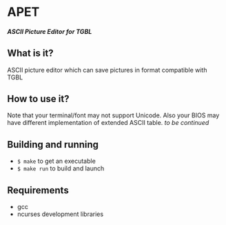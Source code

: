 # APET
##### ASCII Picture Editor for TGBL

## What is it?
ASCII picture editor which can save pictures in format compatible with TGBL

## How to use it?
Note that your terminal/font may not support Unicode. Also your BIOS may have different implementation of extended ASCII table.
*to be continued*

## Building and running
* `$ make` to get an executable
* `$ make run` to build and launch

## Requirements
* gcc
* ncurses development libraries
